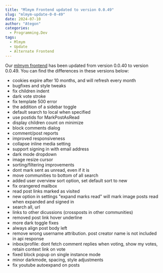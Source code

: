 ```yaml
---
title: "Mlmym Frontend updated to version 0.0.49"
slug: "mlmym-update-0-0-49"
date: 2024-07-10
author: "Ategon"
categories:
  - Programming.Dev
tags:
  - Mlmym
  - Update
  - Alternate Frontend
---
```


Our [mlmym frontend](https://old.programming.dev) has been updated from version 0.0.40 to version 0.0.49. You can find the differences in these versions below:

- cookies expire after 10 months, and will refresh every month
- bugfixes and style tweaks
- fix children indent
- dark vote stroke
- fix template 500 error
- the addition of a sidebar toggle
- default search to local when specified
- use postids for MarkPostAsRead
- display children count on minimize
- block comments dialog
- comment/post reports
- improved responsiveness
- collapse inline media setting
- support signing in with email address
- dark mode dropdown
- image resize cursor
- sorting/filtering improvements
- dont mark sent as unread, even if it is
- move communities to bottom of all search
- added user overview sort option, set default sort to new
- fix orangered mailbox
- read post links marked as visited
- new option in settings "expand marks read" will mark image posts read when expanded and signed in
- search all, url
- links to other dicussions (crossposts in other communities)
- removed post link hover underline
- more dark toggle fixes
- always align post body left
- remove wrong username attribution. post creator name is not included in api response
- inbox/profile: dont fetch comment replies when voting, show my votes, retain context link on vote
- fixed block popup on single instance mode
- minor darkmode, spacing, style adjustments
- fix youtube autoexpand on posts
